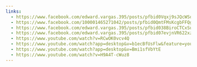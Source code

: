```yaml
---
links:
  - https://www.facebook.com/edward.vargas.395/posts/pfbid0Vqxj9sJQcWSq8jBhjqskLyosGj5HhmN3Hd5pDBhaTUbmg1uTFpZneMjEaqd82onHl
  - https://www.facebook.com/100001465271042/posts/pfbid0QmtFMsKcgbFFQgjCUwbtBVFhnGWnyKRdYcjW4kAp1FbrgwHMV5gFhhsi4YxYmh6kl/?d=n
  - https://www.facebook.com/edward.vargas.395/posts/pfbid038BiroCTCxSuBkeupsnyxNnts8j9VqFVhkERm9oigdQdvaNoxp6hKfk1gz8bmx35Cl
  - https://www.facebook.com/edward.vargas.395/posts/pfbid07evjnVR622xzV7xkgfoxnzRzdtub2BAKHXVZjSzaocYUJePayk4mxZWAxxm9nTxXl
  - https://www.youtube.com/watch?v=RCwOK0vcv4Q
  - https://www.youtube.com/watch?app=desktop&v=b1ecBfUsFlw&feature=youtu.be#menu
  - https://www.youtube.com/watch?app=desktop&v=Bmi1sfVbYtE
  - https://www.youtube.com/watch?v=H9A4T-cWuz8
---
```

